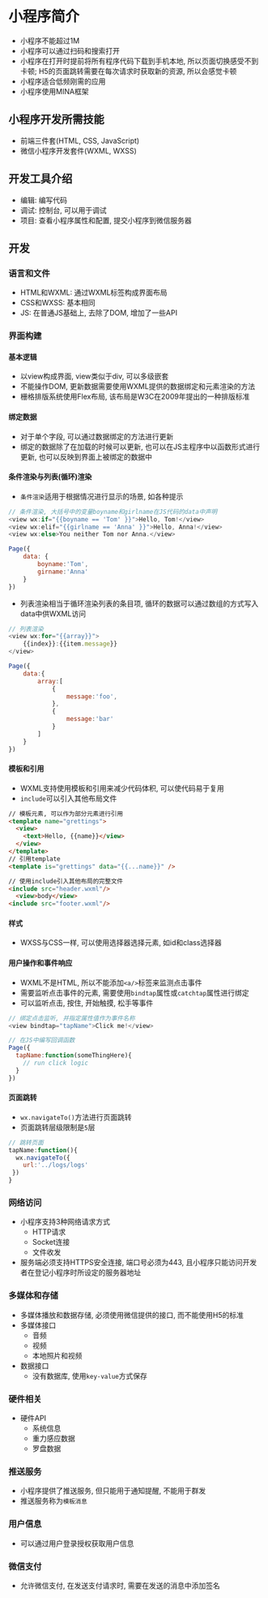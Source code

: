 # 小程序简介

* 小程序不能超过1M
* 小程序可以通过扫码和搜索打开
* 小程序在打开时提前将所有程序代码下载到手机本地, 所以页面切换感受不到卡顿; H5的页面跳转需要在每次请求时获取新的资源, 所以会感觉卡顿
* 小程序适合低频刚需的应用
* 小程序使用MINA框架

## 小程序开发所需技能

* 前端三件套(HTML, CSS, JavaScript)
* 微信小程序开发套件(WXML, WXSS)


## 开发工具介绍

* 编辑: 编写代码
* 调试: 控制台, 可以用于调试
* 项目: 查看小程序属性和配置, 提交小程序到微信服务器


## 开发

### 语言和文件

* HTML和WXML: 通过WXML标签构成界面布局
* CSS和WXSS: 基本相同
* JS: 在普通JS基础上, 去除了DOM, 增加了一些API

### 界面构建

#### 基本逻辑

* 以view构成界面, view类似于div, 可以多级嵌套
* 不能操作DOM, 更新数据需要使用WXML提供的数据绑定和元素渲染的方法
* 栅格排版系统使用Flex布局, 该布局是W3C在2009年提出的一种排版标准

#### 绑定数据

* 对于单个字段, 可以通过数据绑定的方法进行更新
* 绑定的数据除了在加载的时候可以更新, 也可以在JS主程序中以函数形式进行更新, 也可以反映到界面上被绑定的数据中

#### 条件渲染与列表(循环)渲染

* `条件渲染`适用于根据情况进行显示的场景, 如各种提示

```javascript
// 条件渲染, 大括号中的变量boyname和girlname在JS代码的data中声明
<view wx:if="{{boyname == 'Tom' }}">Hello, Tom!</view>
<view wx:elif="{{girlname == 'Anna' }}">Hello, Anna!</view>
<view wx:else>You neither Tom nor Anna.</view>

Page({
    data: {
        boyname:'Tom',
        girname:'Anna'
    }
})
```

* 列表渲染相当于循环渲染列表的条目项, 循环的数据可以通过数组的方式写入data中供WXML访问

```javascript
// 列表渲染
<view wx:for="{{array}}">
    {{index}}:{{item.message}}
</view>

Page({
    data:{
        array:[
            {
                message:'foo',
            },
            {
                message:'bar'
            }
        ]
    }
})
```

#### 模板和引用

* WXML支持使用模板和引用来减少代码体积, 可以使代码易于复用
* `include`可以引入其他布局文件

```html
// 模板元素, 可以作为部分元素进行引用
<template name="grettings">
  <view>
    <text>Hello, {{name}}</view>
  </view>
</template>
// 引用template
<template is="grettings" data="{{...name}}" />

// 使用include引入其他布局的完整文件
<include src="header.wxml"/>
  <view>body</view>
<include src="footer.wxml"/>
```


#### 样式

* WXSS与CSS一样, 可以使用选择器选择元素, 如id和class选择器

#### 用户操作和事件响应

* WXML不是HTML, 所以不能添加`<a/>`标签来监测点击事件
* 需要监听点击事件的元素, 需要使用`bindtap`属性或`catchtap`属性进行绑定
* 可以监听点击, 按住, 开始触摸, 松手等事件

```javascript
// 绑定点击监听, 并指定属性值作为事件名称
<view bindtap="tapName">Click me!</view>

// 在JS中编写回调函数
Page({
  tapName:function(someThingHere){
    // run click logic
  }
})
```

#### 页面跳转

* `wx.navigateTo()`方法进行页面跳转
* 页面跳转层级限制是`5`层

```javascript
// 跳转页面
tapName:function(){
  wx.navigateTo({
    url:'../logs/logs'
 })
}
```


### 网络访问

* 小程序支持3种网络请求方式
    - HTTP请求
    - Socket连接
    - 文件收发
* 服务端必须支持HTTPS安全连接, 端口号必须为443, 且小程序只能访问开发者在登记小程序时所设定的服务器地址

### 多媒体和存储

* 多媒体播放和数据存储, 必须使用微信提供的接口, 而不能使用H5的标准
* 多媒体接口
    - 音频
    - 视频
    - 本地照片和视频
* 数据接口
    - 没有数据库, 使用`key-value`方式保存

### 硬件相关

* 硬件API
    - 系统信息
    - 重力感应数据
    - 罗盘数据

### 推送服务

* 小程序提供了推送服务, 但只能用于通知提醒, 不能用于群发
* 推送服务称为`模板消息`

### 用户信息

* 可以通过用户登录授权获取用户信息

### 微信支付

* 允许微信支付, 在发送支付请求时, 需要在发送的消息中添加签名


